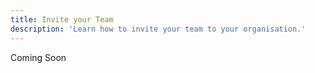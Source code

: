 ```yaml
---
title: Invite your Team
description: 'Learn how to invite your team to your organisation.'
---
```


Coming Soon
